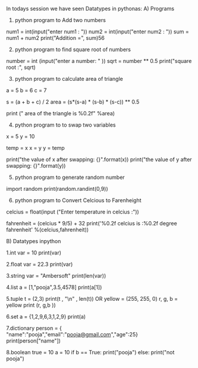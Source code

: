 In todays session we have seen Datatypes in pythonas:
A) Programs
1. python program to Add two numbers

num1 = int(input("enter num1 : "))
num2 = int(input("enter num2 : "))
sum  = num1 + num2
print("Addition =", sum)56

2. python program to find square root of numbers

number = int (input("enter a number: " ))
sqrt = number ** 0.5
print("square root :", sqrt)

3. python program to calculate area of triangle

a = 5
b = 6
c = 7

s = (a + b + c) / 2
area = (s*(s-a) * (s-b) * (s-c)) ** 0.5

print (" area of the triangle is %0.2f" %area)

4. python program to to swap two variables

x = 5
y = 10

temp = x
x = y
y = temp

print("the value of x after swapping: {}".format(x))
print("the value of y after swapping: {}".format(y))

5. python program to generate random number

import random
print(random.randint(0,9))

6. python program to Convert Celcious to Farenheight

celcius = float(input ("Enter temperature in celcius :"))

fahrenheit = (celcius * 9/5) + 32
print('%0.2f celcius is :%0.2f degree fahrenheit' %(celcius,fahrenheit))


B) Datatypes inpython

1.int
var = 10
print(var)

2.float
var = 22.3
print(var)

3.string
var = "Ambersoft"
print(len(var))

4.list
a = [1,"pooja",3.5,4578]
print(a[1])

5.tuple
t = (2,3)
print(t , "\n" , len(t))
	OR
yellow = (255, 255, 0)
r, g, b = yellow
print (r, g,b ))


6.set
a = {1,2,9,6,3,1,2,9}
print(a)

7.dictionary
person = { "name":"pooja","email":"pooja@gmail.com","age":25}
print(person["name"])

8.boolean
true = 10
a = 10
if b == True:
print("pooja")
else:
print("not pooja")
